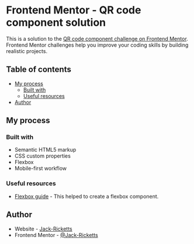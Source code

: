 # Frontend Mentor - QR code component solution

This is a solution to the [QR code component challenge on Frontend Mentor](https://www.frontendmentor.io/challenges/qr-code-component-iux_sIO_H). Frontend Mentor challenges help you improve your coding skills by building realistic projects. 

## Table of contents

- [My process](#my-process)
  - [Built with](#built-with)
  - [Useful resources](#useful-resources)
- [Author](#author)

## My process

### Built with

- Semantic HTML5 markup
- CSS custom properties
- Flexbox
- Mobile-first workflow

### Useful resources

- [Flexbox guide](https://css-tricks.com/snippets/css/a-guide-to-flexbox/) - This helped to create a flexbox component.

## Author

- Website - [Jack-Ricketts](https://github.com/Jack-Ricketts)
- Frontend Mentor - [@Jack-Ricketts](https://www.frontendmentor.io/profile/Jack-Ricketts)

